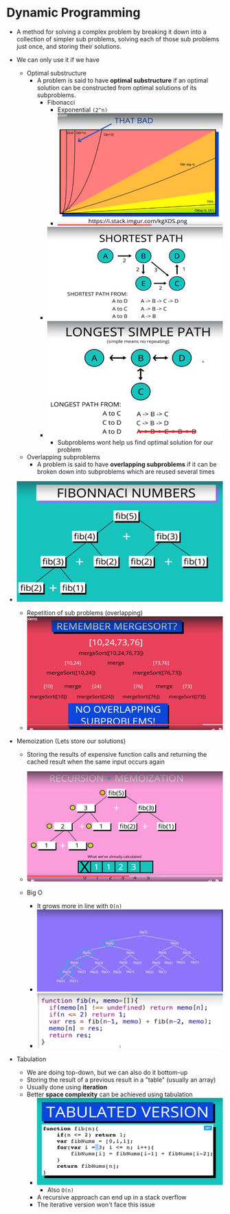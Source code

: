 # Dynamic Programming

* A method for solving a complex problem by breaking it down into a collection of simpler sub problems, solving each of those sub problems just once, and storing their solutions.

* We can only use it if we have
    * Optimal substructure 
        * A problem is said to have **optimal substructure** if an optimal solution can be constructed from optimal solutions of its subproblems.
            * Fibonacci 
                * Exponential `(2^n)`
                * ![bigo](./bigo.PNG)
            * ![subproblems](./subproblems.PNG)
            * ![longest_path](./longest_path.PNG)
                * Subproblems wont help us find optimal solution for our problem
    * Overlapping subproblems
        * A problem is said to have **overlapping subproblems** if it can be broken down into subproblems which are reused several times

* ![fib](./fib.PNG)
    * Repetition of sub problems (overlapping)
    * ![overlapping](./overlapping.PNG)

* Memoization (Lets store our solutions)
    * Storing the results of expensive function calls and returning the cached result when the same input occurs again
    * ![memoization](./memoization.PNG)

    * Big O
        * It grows more in line with `O(n)`
        * ![bigo_memoization](./bigo_memoization.PNG)
        * ![memoized_code](./memoized_code.PNG)

* Tabulation
    * We are doing top-down, but we can also do it bottom-up
    * Storing the result of a previous result in a "table" (usually an array)
    * Usually done using **iteration**
    * Better **space complexity** can be achieved using tabulation
        * ![tabulated](./tabulated.PNG)
            * Also `O(n)`
        * A recursive approach can end up in a stack overflow 
        * The iterative version won't face this issue